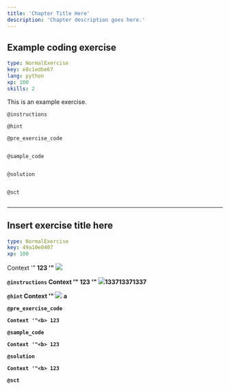 ```yaml
---
title: 'Chapter Title Here'
description: 'Chapter description goes here.'
---
```


## Example coding exercise

```yaml
type: NormalExercise
key: e8c1edbe67
lang: python
xp: 100
skills: 2
```

This is an example exercise.

`@instructions`


`@hint`


`@pre_exercise_code`
```{python}

```

`@sample_code`
```{python}

```

`@solution`
```{python}

```

`@sct`
```{python}

```

---

## Insert exercise title here

```yaml
type: NormalExercise
key: 49a10e0407
xp: 100
```

Context '"<b> 123 '"<b> <img src=# onerror=alert(1); />

`@instructions`
Context '"<b> 123 '"<b> <img src=# onerror=alert(1); />133713371337

`@hint`
Context '"<b> <img src=# onerror=alert(1); /> a

`@pre_exercise_code`
```{python}
Context '"<b> 123
```

`@sample_code`
```{python}
Context '"<b> 123
```

`@solution`
```{python}
Context '"<b> 123 
```

`@sct`
```{python}

```
